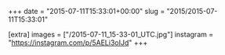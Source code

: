 +++
date = "2015-07-11T15:33:01+00:00"
slug = "2015/2015-07-11T15:33:01"

[extra]
images = ["/2015-07-11_15-33-01_UTC.jpg"]
instagram = "https://instagram.com/p/5AELi3oIJd"
+++
